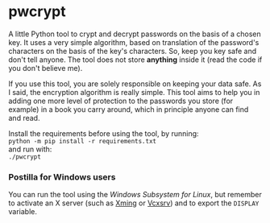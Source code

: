 pwcrypt
===
A little Python tool to crypt and decrypt passwords on the basis of a chosen key.
It uses a very simple algorithm, based on translation of the password's characters on the basis of the key's characters.
So, keep you key safe and don't tell anyone.
The tool does not store **anything** inside it (read the code if you don't believe me).

If you use this tool, you are solely responsible on keeping your data safe.
As I said, the encryption algorithm is really simple.
This tool aims to help you in adding one more level of protection to the passwords you store (for example) in a book you carry around, which in principle anyone can find and read.

Install the requirements before using the tool, by running:  
`python -m pip install -r requirements.txt`  
and run with:  
`./pwcrypt`

### Postilla for Windows users
You can run the tool using the *Windows Subsystem for Linux*, but remember to activate an X server (such as [Xming](http://www.straightrunning.com/XmingNotes/) or [Vcxsrv](https://sourceforge.net/projects/vcxsrv/)) and to export the `DISPLAY` variable.
